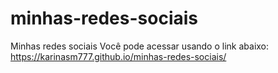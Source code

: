 # minhas-redes-sociais
 Minhas redes sociais
 Você pode acessar usando o link abaixo:
 https://karinasm777.github.io/minhas-redes-sociais/
